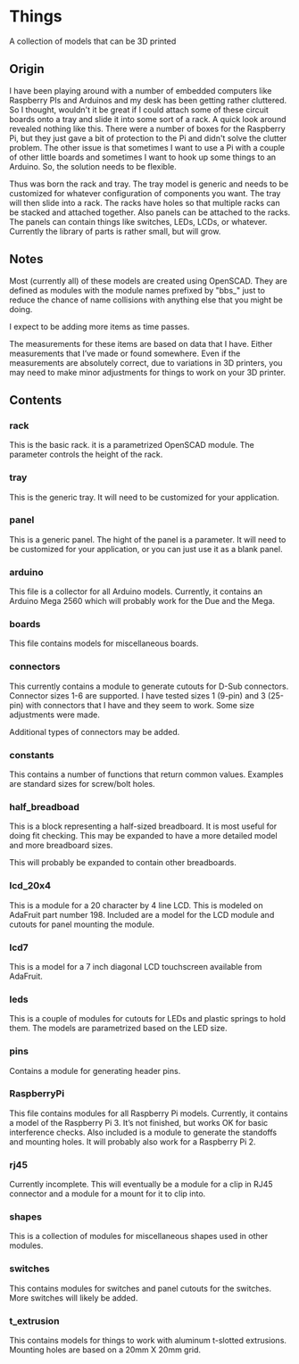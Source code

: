 # Things
A collection of models that can be 3D printed

## Origin
I have been playing around with a number of embedded computers like Raspberry PIs and Arduinos and my desk has been getting rather cluttered.  So I thought, wouldn't it be great if I could attach some of these circuit boards onto a tray and slide it into some sort of a rack.  A quick look around revealed nothing like this.  There were a number of boxes for the Raspberry Pi, but they just gave a bit of protection to the Pi and didn't solve the clutter problem.  The other issue is that sometimes I want to use a Pi with a couple of other little boards and sometimes I want to hook up some things to an Arduino.  So, the solution needs to be flexible.

Thus was born the rack and tray.  The tray model is generic and needs to be customized for whatever configuration of components you want.  The tray will then slide into a rack.  The racks have holes so that multiple racks can be stacked and attached together.  Also panels can be attached to the racks.  The panels can contain things like switches, LEDs, LCDs, or whatever.  Currently the library of parts is rather small, but will grow.

## Notes
Most (currently all) of these models are created using OpenSCAD.  They are defined as modules with the module names prefixed by "bbs\_" just to reduce the chance of name collisions with anything else that you might be doing.

I expect to be adding more items as time passes.

The measurements for these items are based on data that I have.  Either measurements that I’ve made or found somewhere.  Even if the measurements are absolutely correct, due to variations in 3D printers, you may need to make minor adjustments for things to work on your 3D printer.

## Contents
### rack
This is the basic rack.  it is a parametrized OpenSCAD module.  The parameter controls the height of the rack.

### tray
This is the generic tray.  It will need to be customized for your application.

### panel
This is a generic panel.  The hight of the panel is a parameter.  It will need to be customized for your application, or you can just use it as a blank panel.

### arduino
This file is a collector for all Arduino models.  Currently, it contains an Arduino Mega 2560 which will probably work for the Due and the Mega.

### boards
This file contains models for miscellaneous boards.

### connectors
This currently contains a module to generate cutouts for D-Sub connectors.  Connector sizes 1-6 are supported.  I have tested sizes 1 (9-pin) and 3 (25-pin) with connectors that I have and they seem to work.  Some size adjustments were made.

Additional types of connectors may be added.

### constants
This contains a number of functions that return common values.  Examples are standard sizes for screw/bolt holes.

### half\_breadboad
This is a block representing a half-sized breadboard.  It is most useful for doing fit checking.  This may be expanded to have a more detailed model and more breadboard sizes.

This will probably be expanded to contain other breadboards.

### lcd\_20x4
This is a module for a 20 character by 4 line LCD.  This is modeled on AdaFruit part number 198.  Included are a model for the LCD module and cutouts for panel mounting the module.

### lcd7
This is a model for a 7 inch diagonal LCD touchscreen available from AdaFruit.

### leds
This is a couple of modules for cutouts for LEDs and plastic springs to hold them.  The models are parametrized based on the LED size.

### pins
Contains a module for generating header pins.

### RaspberryPi
This file contains modules for all Raspberry Pi models.  Currently, it contains a model of the Raspberry Pi 3.  It’s not finished, but works OK for basic interference checks.  Also included is a module to generate the standoffs and mounting holes.  It will probably also work for a Raspberry Pi 2.

### rj45
Currently incomplete.  This will eventually be a module for a clip in RJ45 connector and a module for a mount for it to clip into.

### shapes
This is a collection of modules for miscellaneous shapes used in other modules.

### switches
This contains modules for switches and panel cutouts for the switches.  More switches will likely be added.

### t\_extrusion
This contains models for things to work with aluminum t-slotted extrusions.  Mounting holes are based on a 20mm X 20mm grid.

